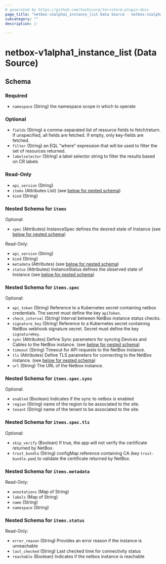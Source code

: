 ```yaml
---
# generated by https://github.com/hashicorp/terraform-plugin-docs
page_title: "netbox-v1alpha1_instance_list Data Source - netbox-v1alpha1"
subcategory: ""
description: |-
  
---
```


# netbox-v1alpha1_instance_list (Data Source)





<!-- schema generated by tfplugindocs -->
## Schema

### Required

- `namespace` (String) the namespace scope in which to operate

### Optional

- `fields` (String) a comma-separated list of resource fields to fetch/return.  If unspecified, all fields are fetched.  If empty, only key-fields are fetched.
- `filter` (String) an EQL "where" expression that will be used to filter the set of resources returned.
- `labelselector` (String) a label selector string to filter the results based on CR labels

### Read-Only

- `api_version` (String)
- `items` (Attributes List) (see [below for nested schema](#nestedatt--items))
- `kind` (String)

<a id="nestedatt--items"></a>
### Nested Schema for `items`

Optional:

- `spec` (Attributes) InstanceSpec defines the desired state of Instance (see [below for nested schema](#nestedatt--items--spec))

Read-Only:

- `api_version` (String)
- `kind` (String)
- `metadata` (Attributes) (see [below for nested schema](#nestedatt--items--metadata))
- `status` (Attributes) InstanceStatus defines the observed state of Instance (see [below for nested schema](#nestedatt--items--status))

<a id="nestedatt--items--spec"></a>
### Nested Schema for `items.spec`

Optional:

- `api_token` (String) Reference to a Kubernetes secret containing netbox
credentials.
The secret must define the key `apiToken`.
- `check_interval` (String) Interval between NetBox instance status checks.
- `signature_key` (String) Reference to a Kubernetes secret containing NetBox
webhook signature secret.
Secret must define the key `signatureKey`.
- `sync` (Attributes) Define Sync parameters for syncing Devices and Cables to
the NetBox instance. (see [below for nested schema](#nestedatt--items--spec--sync))
- `timeout` (String) Timeout for API requests to the NetBox instance.
- `tls` (Attributes) Define TLS parameters for connecting to
the NetBox instance. (see [below for nested schema](#nestedatt--items--spec--tls))
- `url` (String) The URL of the Netbox instance.

<a id="nestedatt--items--spec--sync"></a>
### Nested Schema for `items.spec.sync`

Optional:

- `enabled` (Boolean) Indicates if the sync to netbox is enabled
- `region` (String) name of the region to be associated to the site.
- `tenant` (String) name of the tenant to be associated to the site.


<a id="nestedatt--items--spec--tls"></a>
### Nested Schema for `items.spec.tls`

Optional:

- `skip_verify` (Boolean) If true, the app will not verify the certificate returned
by NetBox.
- `trust_bundle` (String) configMap reference containing CA (key `trust-bundle.pem`)
to validate the certificate returned by NetBox.



<a id="nestedatt--items--metadata"></a>
### Nested Schema for `items.metadata`

Read-Only:

- `annotations` (Map of String)
- `labels` (Map of String)
- `name` (String)
- `namespace` (String)


<a id="nestedatt--items--status"></a>
### Nested Schema for `items.status`

Read-Only:

- `error_reason` (String) Provides an error reason if the instance is unreachable
- `last_checked` (String) Last checked time for connectivity status
- `reachable` (Boolean) Indicates if the netbox instance is reachable
